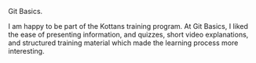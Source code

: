 Git Basics.

I am happy to be part of the Kottans training program. At Git Basics, I liked the ease of presenting information, and quizzes, short video explanations, and structured training material which made the learning process more interesting.
